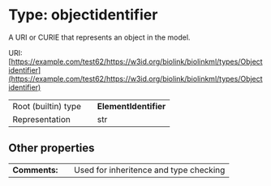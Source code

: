 
# Type: objectidentifier


A URI or CURIE that represents an object in the model.

URI: [https://example.com/test62/https://w3id.org/biolink/biolinkml/types/Objectidentifier](https://example.com/test62/https://w3id.org/biolink/biolinkml/types/Objectidentifier)

|  |  |  |
| --- | --- | --- |
| Root (builtin) type | | **ElementIdentifier** |
| Representation | | str |

## Other properties

|  |  |  |
| --- | --- | --- |
| **Comments:** | | Used for inheritence and type checking |

